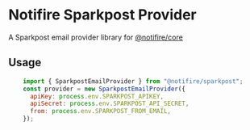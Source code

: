 # Notifire Sparkpost Provider

A Sparkpost email provider library for [@notifire/core](https://github.com/notifirehq/notifire)

## Usage

```javascript
    import { SparkpostEmailProvider } from "@notifire/sparkpost";
    const provider = new SparkpostEmailProvider({
      apiKey: process.env.SPARKPOST_APIKEY,
      apiSecret: process.env.SPARKPOST_API_SECRET,
      from: process.env.SPARKPOST_FROM_EMAIL,
    });
```
